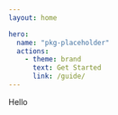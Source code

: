 ```yaml
---
layout: home

hero:
  name: "pkg-placeholder"
  actions:
    - theme: brand
      text: Get Started
      link: /guide/
---
```


Hello
